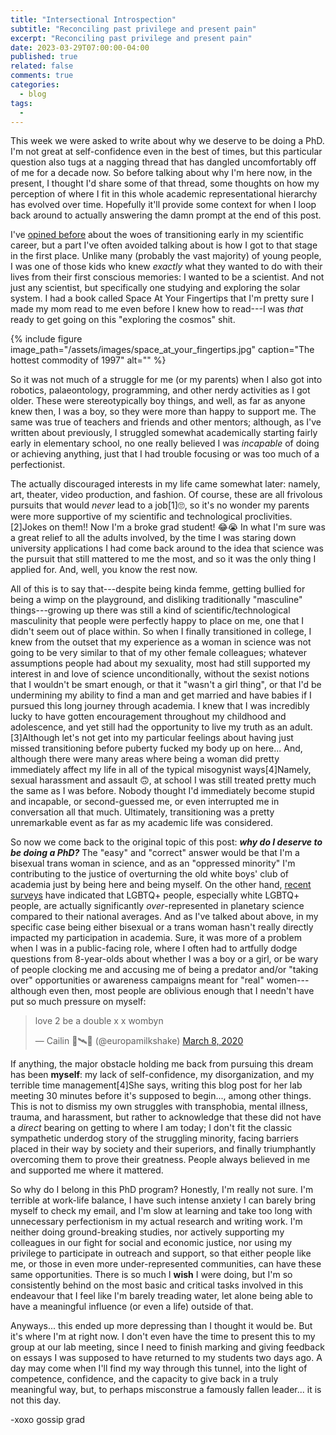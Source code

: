 ```yaml
---
title: "Intersectional Introspection"
subtitle: "Reconciling past privilege and present pain"
excerpt: "Reconciling past privilege and present pain"
date: 2023-03-29T07:00:00-04:00
published: true
related: false
comments: true
categories:
  - blog
tags:
  - 
---
```


This week we were asked to write about why we deserve to be doing a PhD. I'm not great at self-confidence even in the best of times, but this particular question also tugs at a nagging thread that has dangled uncomfortably off of me for a decade now. So before talking about why I'm here now, in the present, I thought I'd share some of that thread, some thoughts on how my perception of where I fit in this whole academic representational hierarchy has evolved over time. Hopefully it'll provide some context for when I loop back around to actually answering the damn prompt at the end of this post.

I've [opined before](https://www.storycollider.org/stories/2018/8/24/science-saved-my-life-stories-about-life-saving-passion) about the woes of transitioning early in my scientific career, but a part I've often avoided talking about is how I got to that stage in the first place. Unlike many (probably the vast majority) of young people, I was one of those kids who knew _exactly_ what they wanted to do with their lives from their first conscious memories: I wanted to be a scientist. And not just any scientist, but specifically one studying and exploring the solar system. I had a book called Space At Your Fingertips that I'm pretty sure I made my mom read to me even before I knew how to read---I was _that_ ready to get going on this "exploring the cosmos" shit.

{% include figure image_path="/assets/images/space_at_your_fingertips.jpg" caption="The hottest commodity of 1997" alt="" %}

So it was not much of a struggle for me (or my parents) when I also got into robotics, palaeontology, programming, and other nerdy activities as I got older. These were stereotypically boy things, and well, as far as anyone knew then, I was a boy, so they were more than happy to support me. The same was true of teachers and friends and other mentors; although, as I've written about previously, I struggled somewhat academically starting fairly early in elementary school, no one really believed I was _incapable_ of doing or achieving anything, just that I had trouble focusing or was too much of a perfectionist.

The actually discouraged interests in my life came somewhat later: namely, art, theater, video production, and fashion. Of course, these are all frivolous pursuits that would _never_ lead to a job<span class="ref"><span class="refnum">[1]</span><span class="refbody">🙄</span></span>, so it's no wonder my parents were more supportive of my scientific and technological proclivities.<span class="ref"><span class="refnum">[2]</span><span class="refbody">Jokes on them!! Now I'm a broke grad student! 😂😭</span></span> In what I'm sure was a great relief to all the adults involved, by the time I was staring down university applications I had come back around to the idea that science was the pursuit that still mattered to me the most, and so it was the only thing I applied for. And, well, you know the rest now.

All of this is to say that---despite being kinda femme, getting bullied for being a wimp on the playground, and disliking traditionally "masculine" things---growing up there was still a kind of scientific/technological masculinity that people were perfectly happy to place on me, one that I didn't seem out of place within. So when I finally transitioned in college, I knew from the outset that my experience as a woman in science was not going to be very similar to that of my other female colleagues; whatever assumptions people had about my sexuality, most had still supported my interest in and love of science unconditionally, without the sexist notions that I wouldn't be smart enough, or that it "wasn't a girl thing", or that I'd be undermining my ability to find a man and get married and have babies if I pursued this long journey through academia. I knew that I was incredibly lucky to have gotten encouragement throughout my childhood and adolescence, and yet still had the opportunity to live my truth as an adult.<span class="ref"><span class="refnum">[3]</span><span class="refbody">Although let's not get into my particular feelings about having just missed transitioning before puberty fucked my body up on here...</span></span> And, although there were many areas where being a woman did pretty immediately affect my life in all of the typical misogynist ways<span class="ref"><span class="refnum">[4]</span><span class="refbody">Namely, sexual harassment and assault 🙃</span></span>, at school I was still treated pretty much the same as I was before. Nobody thought I'd immediately become stupid and incapable, or second-guessed me, or even interrupted me in conversation all that much. Ultimately, transitioning was a pretty unremarkable event as far as my academic life was considered.

So now we come back to the original topic of this post: _**why do I deserve to be doing a PhD?**_ The "easy" and "correct" answer would be that I'm a bisexual trans woman in science, and as an "oppressed minority" I'm contributing to the justice of overturning the old white boys' club of academia just by being here and being myself. On the other hand, [recent](https://www.hou.usra.edu/meetings/lpsc2021/pdf/2094.pdf) [surveys](https://repository.hou.usra.edu/bitstream/handle/20.500.11753/1693/LPI-002543.pdf) have indicated that LGBTQ+ people, especially white LGBTQ+ people, are actually significantly _over_-represented in planetary science compared to their national averages. And as I've talked about above, in my specific case being either bisexual or a trans woman hasn't really directly impacted my participation in academia. Sure, it was more of a problem when I was in a public-facing role, where I often had to artfully dodge questions from 8-year-olds about whether I was a boy or a girl, or be wary of people clocking me and accusing me of being a predator and/or "taking over" opportunities or awareness campaigns meant for "real" women---although even then, most people are oblivious enough that I needn't have put so much pressure on myself:

<blockquote class="twitter-tweet"><p lang="en" dir="ltr">love 2 be a double x x wombyn</p>&mdash; Cailin 🌸🛰🌙 (@europamilkshake) <a href="https://twitter.com/europamilkshake/status/1236773076836245505?ref_src=twsrc%5Etfw">March 8, 2020</a></blockquote> <script async src="https://platform.twitter.com/widgets.js" charset="utf-8"></script>

If anything, the major obstacle holding me back from pursuing this dream has been **myself**: my lack of self-confidence, my disorganization, and my terrible time management<span class="ref"><span class="refnum">[4]</span><span class="refbody">She says, writing this blog post for her lab meeting 30 minutes before it's supposed to begin...</span></span>, among other things. This is not to dismiss my own struggles with transphobia, mental illness, trauma, and harassment, but rather to acknowledge that these did not have a _direct_ bearing on getting to where I am today; I don't fit the classic sympathetic underdog story of the struggling minority, facing barriers placed in their way by society and their superiors, and finally triumphantly overcoming them to prove their greatness. People always believed in me and supported me where it mattered.

So why do I belong in this PhD program? Honestly, I'm really not sure. I'm terrible at work-life balance, I have such intense anxiety I can barely bring myself to check my email, and I'm slow at learning and take too long with unnecessary perfectionism in my actual research and writing work. I'm neither doing ground-breaking studies, nor actively supporting my colleagues in our fight for social and economic justice, nor using my privilege to participate in outreach and support, so that either people like me, or those in even more under-represented communities, can have these same opportunities. There is so much I **wish** I were doing, but I'm so consistently behind on the most basic and critical tasks involved in this endeavour that I feel like I'm barely treading water, let alone being able to have a meaningful influence (or even a life) outside of that.

Anyways... this ended up more depressing than I thought it would be. But it's where I'm at right now. I don't even have the time to present this to my group at our lab meeting, since I need to finish marking and giving feedback on essays I was supposed to have returned to my students two days ago. A day may come when I'll find my way through this tunnel, into the light of competence, confidence, and the capacity to give back in a truly meaningful way, but, to perhaps misconstrue a famously fallen leader... it is not this day.

-xoxo gossip grad

